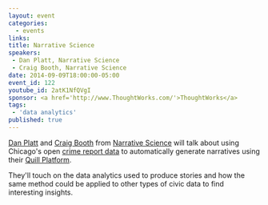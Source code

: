 ```yaml
---
layout: event
categories: 
  - events
links:
title: Narrative Science
speakers: 
 - Dan Platt, Narrative Science
 - Craig Booth, Narrative Science
date: 2014-09-09T18:00:00-05:00
event_id: 122
youtube_id: 2atK1NfQVgI
sponsor: <a href='http://www.ThoughtWorks.com/'>ThoughtWorks</a>
tags: 
 - 'data analytics'
published: true
---
```


[Dan Platt](https://twitter.com/daniel_platt) and [Craig Booth](https://github.com/narrativecraig) from [Narrative Science](http://www.narrativescience.com/) will talk about using Chicago's open [crime report data](https://data.cityofchicago.org/Public-Safety/Crimes-2001-to-present/ijzp-q8t2) to automatically generate narratives using their [Quill Platform](http://www.narrativescience.com/quill). 

They'll touch on the data analytics used to produce stories and how the same method could be applied to other types of civic data to find interesting insights.